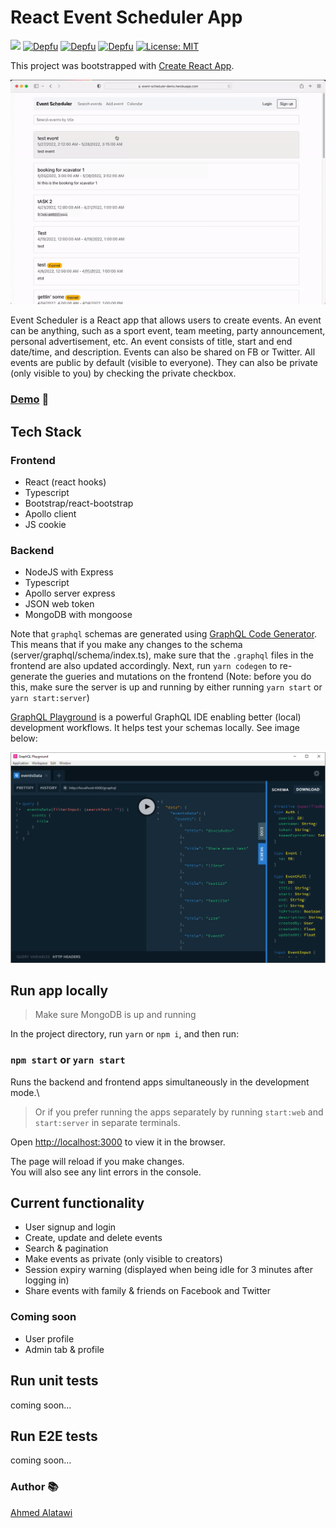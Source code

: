 # React Event Scheduler App

[![](https://img.shields.io/github/workflow/status/AhmedAlatawi/react-event-scheduler/Build%20and%20Test)](https://github.com/AhmedAlatawi/react-event-scheduler/actions/workflows/main.yml)
[![Depfu](https://badges.depfu.com/badges/e9fb7e6c5e5b18f9b1dbf2c05736f034/status.svg)](https://depfu.com)
[![Depfu](https://badges.depfu.com/badges/e9fb7e6c5e5b18f9b1dbf2c05736f034/overview.svg)](https://depfu.com/github/AhmedAlatawi/react-event-scheduler?project_id=35359)
[![Depfu](https://badges.depfu.com/badges/e9fb7e6c5e5b18f9b1dbf2c05736f034/count.svg)](https://depfu.com/github/AhmedAlatawi/react-event-scheduler?project_id=35359)
[![License: MIT](https://img.shields.io/github/license/AhmedAlatawi/react-event-scheduler)](https://github.com/AhmedAlatawi/react-event-scheduler/blob/master/LICENSE)

This project was bootstrapped with [Create React App](https://github.com/facebook/create-react-app).

![](./images/react-event-pic.gif)

Event Scheduler is a React app that allows users to create events. An event can be anything, such as a sport event, team meeting, party announcement, personal advertisement, etc. An event consists of title, start and end date/time, and description. Events can also be shared on FB or Twitter.
All events are public by default (visible to everyone). They can also be private (only visible to you) by checking the private checkbox.

### [Demo](https://event-scheduler-demo.herokuapp.com/) :movie_camera:

## Tech Stack

### Frontend

- React (react hooks)
- Typescript
- Bootstrap/react-bootstrap
- Apollo client
- JS cookie

### Backend

- NodeJS with Express
- Typescript
- Apollo server express
- JSON web token
- MongoDB with mongoose

Note that `graphql` schemas are generated using [GraphQL Code Generator](https://www.graphql-code-generator.com/docs/getting-started). This means that if you make any changes to the schema (server/graphql/schema/index.ts), make sure that the `.graphql` files in the frontend are also updated accordingly. Next, run `yarn codegen` to re-generate the gueries and mutations on the frontend (Note: before you do this, make sure the server is up and running by either running `yarn start` or `yarn start:server`)

[GraphQL Playground](https://www.electronjs.org/apps/graphql-playground) is a powerful GraphQL IDE enabling better (local) development workflows. It helps test your schemas locally. See image below:

![](./images/graphql_playground.PNG)

## Run app locally

> Make sure MongoDB is up and running

In the project directory, run `yarn` or `npm i`, and then run:

### `npm start` or `yarn start`

Runs the backend and frontend apps simultaneously in the development mode.\

> Or if you prefer running the apps separately by running `start:web` and `start:server` in separate terminals.

Open [http://localhost:3000](http://localhost:3000) to view it in the browser.

The page will reload if you make changes.\
You will also see any lint errors in the console.

## Current functionality

- User signup and login
- Create, update and delete events
- Search & pagination
- Make events as private (only visible to creators)
- Session expiry warning (displayed when being idle for 3 minutes after logging in)
- Share events with family & friends on Facebook and Twitter

### Coming soon

- User profile
- Admin tab & profile

## Run unit tests

coming soon...

## Run E2E tests

coming soon...

### Author :books:

[Ahmed Alatawi](https://github.com/AhmedAlatawi)
